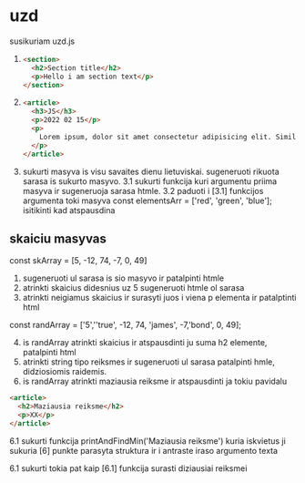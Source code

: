# uzd

susikuriam uzd.js

1. ```html
   <section>
     <h2>Section title</h2>
     <p>Hello i am section text</p>
   </section>
   ```
2. ```html
   <article>
     <h3>JS</h3>
     <p>2022 02 15</p>
     <p>
       Lorem ipsum, dolor sit amet consectetur adipisicing elit. Similique, vel?
     </p>
   </article>
   ```
3. sukurti masyva is visu savaites dienu lietuviskai. sugeneruoti rikuota sarasa is sukurto masyvo.
   3.1 sukurti funkcija kuri argumentu priima masyva ir sugeneruoja sarasa htmle.
   3.2 paduoti i [3.1] funkcijos argumenta toki masyva const elementsArr = ['red', 'green', 'blue']; isitikinti kad atspausdina

## skaiciu masyvas

const skArray = [5, -12, 74, -7, 0, 49]

1. sugeneruoti ul sarasa is sio masyvo ir patalpinti htmle
2. atrinkti skaicius didesnius uz 5 sugeneruoti htmle ol sarasa
3. atrinkti neigiamus skaicius ir surasyti juos i viena p elementa ir patalptinti html

const randArray = ['5',''true', -12, 74, 'james', -7,'bond', 0, 49];

4. is randArray atrinkti skaicius ir atspausdinti ju suma h2 elemente, patalpinti html
5. atrinkti string tipo reiksmes ir sugeneruoti ul sarasa patalpinti hmle, didziosiomis raidemis.
6. is randArray atrinkti maziausia reiksme ir atspausdinti ja tokiu pavidalu

```html
<article>
  <h2>Maziausia reiksme</h2>
  <p>XX</p>
</article>
```

6.1 sukurti funkcija printAndFindMin('Maziausia reiksme') kuria iskvietus ji sukuria [6] punkte parasyta struktura ir i antraste iraso argumento texta

6.1 sukurti tokia pat kaip [6.1] funkcija surasti diziausiai reiksmei
